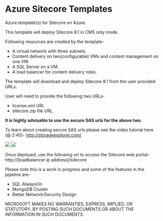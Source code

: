 # Azure Sitecore Templates
Azure template(s) for Sitecore on Azure.

This template will deploy Sitecore 8.1 in CMS only mode.

Following resources are created by the template-
- A virtual network with three subnets.
- Content delivery on two(configurable) VMs and content management on one VM.
- A SQL Server on a VM.
- A load balancer for content delivery roles.

The template will download and deploy Sitecore 8.1 from the user provided URLs.

User will need to provide the following two URLs-
- license.xml URL
- sitecore zip file URL.

**It is highly advisable to use the secure SAS urls for the above two.**

To learn about creating secure SAS urls please see the video tutorial here (@ 2:40)-
http://storageexplorer.com/

<a href="https://portal.azure.com/#create/Microsoft.Template/uri/https%3A%2F%2Fraw.githubusercontent.com%2Fdavesamuelson%2Fazure-templates-sitecore%2Fmaster%2FMicrosoft.Sitecore%2FMicrosoft.Sitecore.ResourceGroupDeployments%2FTemplates%2FSitecoreIaaS.json" target="_blank">
    <img src="http://azuredeploy.net/deploybutton.png"/>
</a>

<a href="http://armviz.io/#/?load=/https://raw.githubusercontent.com/davesamuelson/azure-templates-sitecore/master/Microsoft.Sitecore/Microsoft.Sitecore.ResourceGroupDeployments/Templates/SitecoreIaaS.json" target="_blank">
  <img src="http://armviz.io/visualizebutton.png"/>
</a>


Once deployed, use the following url to access the Sitecore web portal-
http://[loadbalancer ip address]/sitecore

Please note this is a work in progress and some of the features in the pipeline are-
- SQL AlwaysOn
- MongoDB Cluster
- Better Network/Security Design

MICROSOFT MAKES NO WARRANTIES, EXPRESS, IMPLIED, OR STATUTORY, BY POSTING SUCH DOCUMENTS OR ABOUT THE INFORMATION IN SUCH DOCUMENTS.
